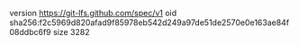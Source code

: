 version https://git-lfs.github.com/spec/v1
oid sha256:f2c5969d820afad9f85978eb542d249a97de51de2570e0e163ae84f08ddbc6f9
size 3282

